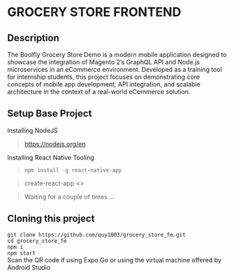 ﻿# GROCERY STORE FRONTEND
 ## Description 
The Boolfly Grocery Store Demo is a modern mobile application designed to showcase the integration of Magento 2’s GraphQL API and Node.js microservices in an eCommerce environment. Developed as a training tool for internship students, this project focuses on demonstrating core concepts of mobile app development, API integration, and scalable architecture in the context of a real-world eCommerce solution.
 ## Setup Base Project
Installing NodeJS 
> https://nodejs.org/en
  
Installing React Native Tooling
> `npm install -g react-native-app`

> create-react-app <<project-name>>

> Waiting for a couple of times ...   
 ## Cloning this project
`git clone https://github.com/quy1003/grocery_store_fe.git`  
`cd grocery_store_fe`  
`npm i`  
`npm start`  
Scan the QR code if using Expo Go or using the virtual machine offered by Android Studio


 
